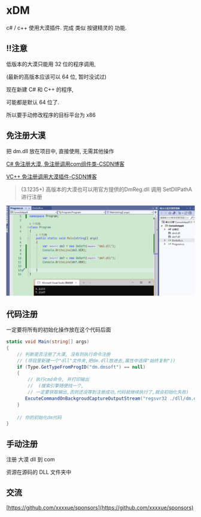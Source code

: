 # xDM

c# / c++ 使用大漠插件. 完成 类似 按键精灵的 功能.

## !!注意

低版本的大漠只能用 32 位的程序调用,

(最新的高版本应该可以 64 位, 暂时没试过)

现在新建 C# 和 C++ 的程序, 

可能都是默认 64 位了. 

所以要手动修改程序的目标平台为 x86

## 免注册大漠

把 dm.dll 放在项目中, 直接使用, 无需其他操作

[C# 免注册大漠, 免注册调用com组件类-CSDN博客](https://blog.csdn.net/black_bad1993/article/details/53906335)

[VC++ 免注册调用大漠插件-CSDN博客](https://blog.csdn.net/chuhe163/article/details/112745590)

> (3.1235+) 高版本的大漠也可以用官方提供的DmReg.dll  调用 SetDllPathA  进行注册

![image-20211210154016527](img.assets/image-20211210154016527.png)

## 代码注册

一定要将所有的初始化操作放在这个代码后面

```csharp
static void Main(string[] args)
{
    // 判断是否注册了大漠, 没有则执行命令注册 
    // (项目里新建一个"dll"文件夹,把dm.dll放进去,属性中选择"始终复制"))
    if (Type.GetTypeFromProgID("dm.dmsoft") == null)
    {
        // 执行cmd命令, 并打印输出 
        //  (搜索引擎随便找一个,
        // 一定要获取输出,否则还没等到注册成功,代码就继续执行了,就会初始化失败)
       ExcuteCommandOnBackgroudCaptureOutputStream("regsvr32 ./dll/dm.dll");
    }

    // 你的初始化dm代码
}
```

## 手动注册

注册 大漠 dll 到 com

资源在源码的 DLL 文件夹中

## 交流

[https://github.com/xxxxue/sponsors](https://github.com/xxxxue/sponsors)
